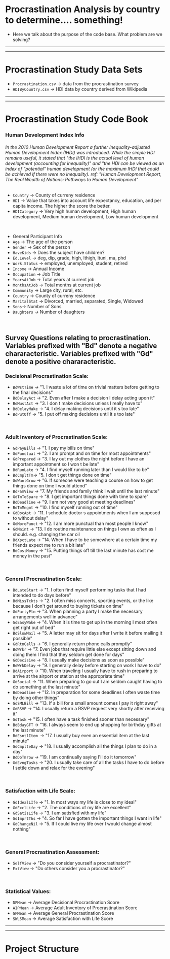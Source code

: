 # Procrastination Analysis by country to determine.... something!
  + Here we talk about the purpose of the code base.  What problem are we solving?
---
---
# Procrastination Study Data Sets

  + <code>Procrastination.csv</code> -> data from the procrastination survey
  + <code>HDIByCountry.csv</code> -> HDI data by country derived from Wikipedia

---
---
# Procrastination Study Code Book

### Human Development Index Info 
###### In the 2010 Human Development Report a further Inequality-adjusted Human Development Index (IHDI) was introduced. While the simple HDI remains useful, it stated that "the IHDI is the actual level of human development (accounting for inequality)" and "the HDI can be viewed as an index of "potential" human development (or the maximum IHDI that could be achieved if there were no inequality).  ref: "Human Development Report, The Real Wealth of Nations: Pathways to Human Development"
  + <code>Country</code> -> County of curreny residence
  + <code>HDI</code> -> Value that takes into account life expectancy, education, and per capita income.  The higher the score the better.
  + <code>HDICategory</code> -> Very high human development, High human development, Medium human development, Low human development

<br>

  + General Participant Info
  + <code>Age</code> -> The age of the person 
  + <code>Gender</code> -> Sex of the person
  + <code>HaveKids</code> -> Does the subject have children?
  + <code>Ed.Level</code> -> deg, dip, grade, high, lthigh, ltuni, ma, phd
  + <code>Work.Status</code> -> employed, unemployed, student, retired
  + <code>Income</code> -> Annual Income
  + <code>Occupation</code> -> Job Title
  + <code>YearsAtJob</code> -> Total years at current job
  + <code>MonthsAtJob</code> -> Total months at current job
  + <code>Community</code> -> Large city, rural, etc.
  + <code>Country</code> -> County of curreny residence
  + <code>MaritalStat</code> -> Divorced, married, separated, Single, Widowed
  + <code>Sons</code>-> Number of Sons
  + <code>Daughters</code> -> Number of daughters

<br>

## Survey Questions relating to procrastination.  Variables prefixed with "Bd" denote a negative chararacteristic.  Variables prefixed with "Gd" denote a positive chararacteristic.

### Decisional Procrastination Scale:
  + <code>BdWstTime</code> -> "1. I waste a lot of time on trivial matters before getting to the final decisions"
  + <code>BdDelayAct</code> ->  "2. Even after I make a decision I delay acting upon it"
  + <code>BdMustAct</code> -> "3. I don t make decisions unless I really have to"
  + <code>BdDelayMake</code> -> "4. I delay making decisions until it s too late"
  + <code>BdPutOff</code> -> "5. I put off making decisions until it s too late"

<br>

### Adult Inventory of Procrastination Scale:
  + <code>GdPayBills</code> -> "1. I pay my bills on time"
  + <code>GdPunctual</code> -> "2. I am prompt and on time for most appointments"
  + <code>GdPrepared</code> -> "3. I lay out my clothes the night before I have an important appointment  so I won t be late"
  + <code>BdRunLate</code> -> "4. I find myself running later than I would like to be"
  + <code>BdCmpltTm</code>-> "5. I don t get things done on time"
  + <code>GdWantGrow</code> -> "6. If someone were teaching a course on how to get things done on time  I would attend"
  + <code>BdFamView</code> -> "7. My friends and family think I wait until the last minute"
  + <code>GdTmToSpare</code> -> "8. I get important things done with time to spare"
  + <code>BdDeadline</code> -> "9. I am not very good at meeting deadlines"
  + <code>BdTmMngmt</code> -> "10. I find myself running out of time"
  + <code>GdDocApt</code> -> "11. I schedule doctor s appointments when I am supposed to without delay"
  + <code>GdMorePunct</code> -> "12. I am more punctual than most people I know"
  + <code>GdMaint</code> -> "13. I do routine maintenance on things I own as often as I should. e.g. changing the car oil  
  + <code>BdXpctLate</code> -> "14. When I have to be somewhere at a certain time my friends expect me to run a bit late"
  + <code>BdCostMoney</code> -> "15. Putting things off till the last minute has cost me money in the past"

<br>

### General Procrastination Scale:
  + <code>BdLateStart</code> -> "1. I often find myself performing tasks that I had intended to do days before"
  + <code>BdMissTckts</code> -> "2. I often miss concerts, sporting events, or the like because I don't get around to buying tickets on time"
  + <code>GdPartyPln</code> -> "3. When planning a party  I make the necessary arrangements well in advance"
  + <code>GdEasyWake</code> -> "4. When it is time to get up in the morning I most often get right out of bed"
  + <code>BdSlowMail</code> -> "5. A letter may sit for days after I write it before mailing it possible"
  + <code>GdRtnCalls</code> -> "6. I generally return phone calls promptly"
  + <code>BdWrkr</code> -> "7. Even jobs that require little else except sitting down and doing them  I find that they seldom get done for days"
  + <code>GdDecisive</code> -> "8. I usually make decisions as soon as possible"
  + <code>BdWrkDelay</code> -> "9. I generally delay before starting on work I have to do"
  + <code>BdAirport</code> -> "10. When traveling  I usually have to rush in preparing to arrive at the airport or station at the appropriate time"
  + <code>GdSocial</code> -> "11. When preparing to go out I am seldom caught having to do something at the last minute"
  + <code>BdDeadline</code> -> "12. In preparation for some deadlines  I often waste time by doing other things"
  + <code>GdSMLBill</code> -> "13. If a bill for a small amount comes I pay it right away"
  + <code>GdRSVP</code> -> "14. I usually return a  RSVP  request very shortly after receiving it"
  + <code>GdTask</code> -> "15. I often have a task finished sooner than necessary"
  + <code>BdBdayGFT</code> -> "16. I always seem to end up shopping for birthday gifts at the last minute"
  + <code>BdEsntlItem </code>-> "17. I usually buy even an essential item at the last minute"
  + <code>GdCmplteDay</code> -> "18. I usually accomplish all the things I plan to do in a day"
  + <code>BdDoTmrow</code> -> "19. I am continually saying I'll do it tomorrow"
  + <code>GdEvngTasks</code> -> "20. I usually take care of all the tasks I have to do before I settle down and relax for the evening"

<br>

### Satisfaction with Life Scale:
  + <code>GdIdealLIfe</code> -> "1. In most ways my life is close to my ideal"
  + <code>GdExclLife</code> -> "2. The conditions of my life are excellent"
  + <code>GdSatisLife</code> -> "3. I am satisfied with my life"
  + <code>GdImprtThs</code> -> "4. So far I have gotten the important things I want in life"
  + <code>GdChangeNil</code> -> "5. If I could live my life over I would change almost nothing"

<br>

### General Procrastination Assessment:
  + <code>SelfView</code> -> "Do you consider yourself a procrastinator?"
  + <code>ExtView</code> -> "Do others consider you a procrastinator?"

<br>

### Statistical Values:  
  + <code>DPMean</code> -> Average Decisional Procrastination Score
  + <code>AIPMean</code> -> Average Adult Inventory of Procrastination Score
  + <code>GPMean</code> -> Average General Procrastination Score
  + <code>SWLSMean</code> -> Average Satisfaction with Life Score

---
---
# Project Structure 


